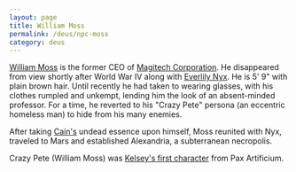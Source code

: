 ```yaml
---
layout: page
title: William Moss
permalink: /deus/npc-moss
category: deus
---
```

[William Moss](http://restlesswarrior.com/pax/pcs/pete.html) is the former CEO of [Magitech Corporation](org-magitech). He disappeared from view shortly after World War IV along with [Everlily Nyx](npc-nyx). He is 5' 9&quot; with plain brown hair. Until recently he had taken to wearing glasses, with his clothes rumpled and unkempt, lending him the look of an absent-minded professor. For a time, he reverted to his &quot;Crazy Pete&quot; persona (an eccentric homeless man) to hide from his many enemies.

After taking [Cain's](npc-cain) undead essence upon himself, Moss reunited with Nyx, traveled to Mars and established Alexandria, a subterranean necropolis.

Crazy Pete (William Moss) was [Kelsey's first character](/pax/pcs/pete.html) from Pax Artificium.
